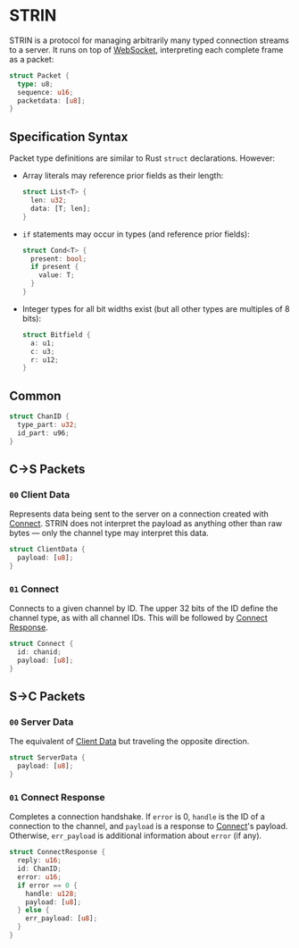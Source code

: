 # STRIN
STRIN is a protocol for managing arbitrarily many typed connection streams to a server. It runs on top of [WebSocket](https://developer.mozilla.org/en-US/docs/Web/API/WebSockets_API), interpreting each complete frame as a packet:
~~~rs
struct Packet {
  type: u8;
  sequence: u16;
  packetdata: [u8];
}
~~~
## Specification Syntax
Packet type definitions are similar to Rust `struct` declarations. However:
* Array literals may reference prior fields as their length:
  ~~~rs
  struct List<T> {
    len: u32;
    data: [T; len];
  }
  ~~~
* `if` statements may occur in types (and reference prior fields):
  ~~~rs
  struct Cond<T> {
    present: bool;
    if present {
      value: T;
    }
  }
  ~~~
* Integer types for all bit widths exist (but all other types are multiples of 8 bits):
  ~~~rs
  struct Bitfield {
    a: u1;
    c: u3;
    r: u12;
  }
  ~~~
## Common
~~~rs
struct ChanID {
  type_part: u32;
  id_part: u96;
}
~~~
## C→S Packets
### `00` Client Data
[Client Data]: #00-client-data
Represents data being sent to the server on a connection created with [Connect]. STRIN does not interpret the payload as anything other than raw bytes — only the channel type may interpret this data.
~~~rs
struct ClientData {
  payload: [u8];
}
~~~
### `01` Connect
[Connect]: #01-connect
Connects to a given channel by ID. The upper 32 bits of the ID define the channel type, as with all channel IDs. This will be followed by [Connect Response].
~~~rs
struct Connect {
  id: chanid;
  payload: [u8];
}
~~~
## S→C Packets
### `00` Server Data
[Server Data]: #00-server-data
The equivalent of [Client Data] but traveling the opposite direction.
~~~rs
struct ServerData {
  payload: [u8];
}
~~~
### `01` Connect Response
[Connect Response]: #01-connect-response
Completes a connection handshake. If `error` is 0, `handle` is the ID of a connection to the channel, and `payload` is a response to [Connect]'s payload. Otherwise, `err_payload` is additional information about `error` (if any).
~~~rs
struct ConnectResponse {
  reply: u16;
  id: ChanID;
  error: u16;
  if error == 0 {
    handle: u128;
    payload: [u8];
  } else {
    err_payload: [u8];
  }
}
~~~